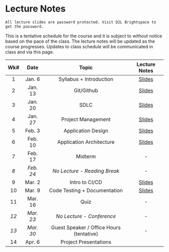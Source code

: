 # Lecture Notes

```{warning}
All lecture slides are password protected. Visit D2L Brightspace to get the password.
```
This is a tentative schedule for the course and it is subject to without notice based on the pace of the class. The lecture notes will be updated as the course progresses. Updates to class schedule will be communicated in class and via this page.


| **Wk#** | **Date** | **Topic** | **Lecture Notes** |
|:---:|:---:|:---:|:---:|
| 1 | Jan. 6 | Syllabus + Introduction | [Slides](https://jstrieb.github.io/link-lock/#eyJ2IjoiMC4wLjEiLCJlIjoid3plN3NRaHVWU3d3b3hia2lVaFZKSE13bitMVm1EZk1oaWZjNGZtZERDMDQ0RmRRekN3S29Bc2czMjNTam16ZjJ3SjBmL2NaRjVUWjg2eTFHTStTU3lzYkhlYjJ5U3BSRXArZGlOSnBRQlZ2ZGsvNDVRYS9yYSt3ait2NENjdFZ0ekJ0SFYvVDIyeFRJOXVQTkF6K1h5UldZYzA9IiwicyI6IkZjMWhnRTdZNkZFWitsaGJBZ20yeGc9PSIsImkiOiJsT2E5Z2RnamhQbjI0cFpFIn0=) |
| 2 | Jan. 13 | Git/Github | [Slides](https://jstrieb.github.io/link-lock/#eyJ2IjoiMC4wLjEiLCJlIjoiRzJBVWN3Rnk5VTVqTWNsODNwZVRWSHlmNWJFR1pzbkpTRFdWcXdOa3JOSkJDTE9MTkdMbURqdDBrN1RFNGtDczZqK2JXWVB4Sjk4NlRIOWU2alg1QVlRQTJHS2tVbU01NHRkUkE0TzNOMjVxb3dOcUsvV2h6M0VLZEFPSm5YRHl3aCtGb0U4NGpwRGdyak9RS1NKYTdlT21NdGc9IiwicyI6InBwNzJTVmdSbGZXM1BWeWUrYi85U0E9PSIsImkiOiJNQjVmSkVuV3dncmhFRmxKIn0=) |
| 3 | Jan. 20 | SDLC | [Slides](https://jstrieb.github.io/link-lock/#eyJ2IjoiMC4wLjEiLCJlIjoiRWxJdVFiWEtYRk9wTi80Rld1a3dQeUJJL01YM3ZaWU5kdWVhSDZ1dGVGbzQxN05MNzBMZitEL0pSRkVmZnIwQ0F0WG5YbHN0WXdDaGFqVDRDK2NPS2ZOQUhGTURRblFzQ29zM29ZcWUydDBReVA1alNEU29YMUVzK1hKM2cvSVMvTGx3djZxQ2hpQ3RjWmN1dTRZeHU1bVAwdXM9IiwicyI6IlkxcnJEN1dOcHVjdUhDYUNGNE5VYWc9PSIsImkiOiJuaXo1TnhLc1hzREYrRytSIn0=) |
| 4 | Jan. 27 | Project Management | [Slides](https://jstrieb.github.io/link-lock/#eyJ2IjoiMC4wLjEiLCJlIjoiSWltN0ZNcnFqbWVGWVFnN2E4RlVuQXRtdW0xbDk3bUpQZFNqakdlWTQ4bjNab2VGRzFwY25LOU84ODA4SjVsVWpCYUY2OERiZVQrZ2FQazFxaVhWam5sNGxYZERWUHBUWitzQ0RwYk9FSmpML0xUTndjNkJ6NHR3NkNyYXB1VHdpeVBDMW5PcGFJandYa0hNaVhCMUFiZmFncm89IiwicyI6ImhjS0RQSFpzdTBwWmM3MjU3dlRTMFE9PSIsImkiOiJiSElMRW1FWldrNFAwSFRFIn0=) |
| 5 | Feb. 3 | Application Design | [Slides](https://jstrieb.github.io/link-lock/#eyJ2IjoiMC4wLjEiLCJlIjoiTDFzSmphdGwwQVEzTWptYXJQM0M5QzBuZHAyUGdYbklXYmRJSWVqZmwzNGx5TGRpeFhpZCsxaG5pM0ZkdWE2allLSk9mSGJTVzhaRGwyN1ZRcFgvdnczSXNGQlFnaVhNeXpQZlZDYVdXM005RWpaUTlTQTRQVmJSVkg1WldhWXQ4QVMzdmJMZmFxZC9IR3FPeVZ5ZE1yZDN3dHM9IiwicyI6Ijh5Mkw4MUFoV2hFa1dpZkNFb1k0R3c9PSIsImkiOiJPVVNuSTNXZTd3YW9LTk9RIn0=) |
| 6 | Feb. 10 | Application Architecture | [Slides](https://jstrieb.github.io/link-lock/#eyJ2IjoiMC4wLjEiLCJlIjoiLzRxSmRTc2hDeG9mYW1LR041bUVxL2JQWDQwQ2RRdW1QSDhybnRNcHRiS1JWS3VjVjY1SXhPVUJtZy90UHVvYVBwampvcUxoeTdKcFVsSS93TENmelJrM1VMMFYrL3FiZ0pkcnh3U2NTWlZtVm1IVXNncUpEbzBmZmVHT0FBNmxqODFZNjAzQTJsakxrZTRkeDhibU1LRDlYT3c9IiwicyI6Ilc2ZDZqVDlLc1pZb0ltQXVqb0ZNanc9PSIsImkiOiJFcHJWc1N4T0QzQ2k4c2RzIn0=) |
| 7 | Feb. 17 | Midterm | - |
| _8_ | _Feb. 24_ | _No Lecture - Reading Break_ | - |
| 9 | Mar. 2 | Intro to CI/CD | [Slides](https://jstrieb.github.io/link-lock/#eyJ2IjoiMC4wLjEiLCJlIjoiQTFjcXB1d3paSUw3bjFCNGtySHM1T0w3dzgwcWRob1VRSkJ0dlpNLzRDL1ErUnpza25BMU1qb0tFVjlyZVhCR3E0QWZCLy9KOUsxejNJcFhSK2JmSlRsY0ZGRmRCMUkvMFoxKytyc005L0lqdlFiQWVLVk9zRGI4UzdCT1lHeEptWVhydmtZVmthYkthcFRjWHc2aUk1d20wdjA9IiwicyI6Im53SnVZMGNUZ2ZMckd4R1RqY2tadWc9PSIsImkiOiJwb0dHbXM4WWt0b2UwbU9DIn0=) |
| 10 | Mar. 9 | Code Testing + Documentation | [Slides](https://strieb.github.io/link-lock/#eyJ2IjoiMC4wLjEiLCJlIjoiQjV6clRBYkVPNnEvOWg3VVIxQVRkYUZ4c1BHOUdCVjJDWHZETFkvS29ISTRmQTZWRGt6OEd1NXRON2M2UU9WaDhwaWhPaVB0eHhWbm43NGQ1dUpTK1hEN3IvTHJHUzZlOERzTStSaHYwbG5rWlUrTzJFSitPVDUvRlhEcGRlSks4bVM4ZzZOdmhabTJpbGJNd0tKMTB2bVBqYWs9IiwicyI6IkRhQitYMDRRR3JveVI0UFVLSUpOcGc9PSIsImkiOiJFTTd1WnR1QVEzK0xlS0hnIn0=) |
| 11 | Mar. 16 | Quiz | - |
| _12_ | _Mar. 23_ | _No Lecture - Conference_  | - |
| _13_ | _Mar. 30_ |  Guest Speaker / Office Hours (tentative)  | - |
| 14 | Apr. 6 | Project Presentations |  |